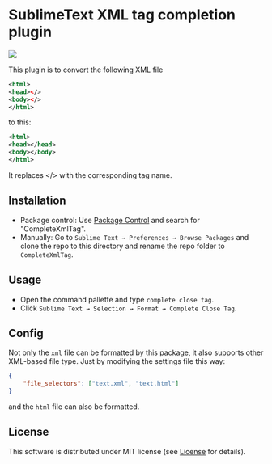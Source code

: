 # SublimeText XML tag completion plugin

![](https://github.com/neothenil/sublimetext_complete_xml_tag/workflows/Unittest/badge.svg)

This plugin is to convert the following XML file
```xml
<html>
<head></>
<body></>
</html>
```
to this:
```xml
<html>
<head></head>
<body></body>
</html>
```
It replaces </> with the corresponding tag name.

## Installation
* Package control:
  Use [Package Control](https://packagecontrol.io/) and search for 
  "CompleteXmlTag".
* Manually:
  Go to `Sublime Text → Preferences → Browse Packages` and clone the repo to
  this directory and rename the  repo folder to `CompleteXmlTag`.

## Usage
* Open the command pallette and type `complete close tag`.
* Click `Sublime Text → Selection → Format → Complete Close Tag`.

## Config
Not only the `xml` file can be formatted by this package, it also supports
other XML-based file type. Just by modifying the settings file this way:
```json
{
    "file_selectors": ["text.xml", "text.html"]
}
```
and the `html` file can also be formatted.

## License
This software is distributed under MIT license (see [License](./LICENSE) for
details).
